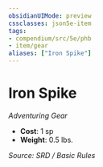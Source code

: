 ```yaml
---
obsidianUIMode: preview
cssclasses: json5e-item
tags:
- compendium/src/5e/phb
- item/gear
aliases: ["Iron Spike"]
---
```

# Iron Spike
*Adventuring Gear*  

- **Cost**: 1 sp
- **Weight**: 0.5 lbs.

*Source: SRD / Basic Rules*